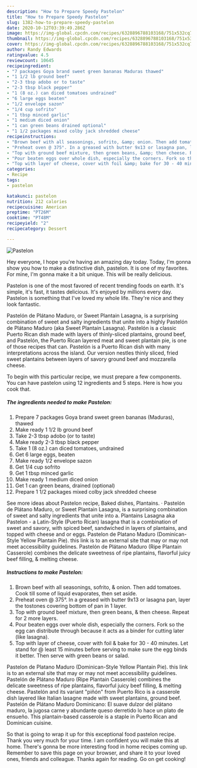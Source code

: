 ```yaml
---
description: "How to Prepare Speedy Pastelon"
title: "How to Prepare Speedy Pastelon"
slug: 1382-how-to-prepare-speedy-pastelon
date: 2020-10-12T03:39:49.286Z
image: https://img-global.cpcdn.com/recipes/6328896788103168/751x532cq70/pastelon-recipe-main-photo.jpg
thumbnail: https://img-global.cpcdn.com/recipes/6328896788103168/751x532cq70/pastelon-recipe-main-photo.jpg
cover: https://img-global.cpcdn.com/recipes/6328896788103168/751x532cq70/pastelon-recipe-main-photo.jpg
author: Randy Edwards
ratingvalue: 4.5
reviewcount: 10645
recipeingredient:
- "7 packages Goya brand sweet green bananas Maduras thawed"
- "1 1/2 lb ground beef"
- "2-3 tbsp adobo or to taste"
- "2-3 tbsp black pepper"
- "1 (8 oz.) can diced tomatoes undrained"
- "6 large eggs beaten"
- "1/2 envelope sazon"
- "1/4 cup sofrito"
- "1 tbsp minced garlic"
- "1 medium diced onion"
- "1 can green beans drained optional"
- "1 1/2 packages mixed colby jack shredded cheese"
recipeinstructions:
- "Brown beef with all seasonings, sofrito, &amp; onion. Then add tomatoes. Cook till some of liquid evaporates, then set aside."
- "Preheat oven @ 375°. In a greased with butter 9x13 or lasagna pan, layer the tostones covering bottom of pan in 1 layer."
- "Top with ground beef mixture, then green beans, &amp; then cheese. Repeat for 2 more layers."
- "Pour beaten eggs over whole dish, especially the corners. Fork so the egg can distribute through because it acts as a binder for cutting later (like lasagna)."
- "Top with layer of cheese, cover with foil &amp; bake for 30 - 40 minutes. Let stand for @ least 15 minutes before serving to make sure the egg binds it better. Then serve with green beans or salad."
categories:
- Recipe
tags:
- pastelon

katakunci: pastelon 
nutrition: 212 calories
recipecuisine: American
preptime: "PT26M"
cooktime: "PT48M"
recipeyield: "2"
recipecategory: Dessert

---
```



![Pastelon](https://img-global.cpcdn.com/recipes/6328896788103168/751x532cq70/pastelon-recipe-main-photo.jpg)

Hey everyone, I hope you're having an amazing day today. Today, I'm gonna show you how to make a distinctive dish, pastelon. It is one of my favorites. For mine, I'm gonna make it a bit unique. This will be really delicious.

Pastelon is one of the most favored of recent trending foods on earth. It's simple, it's fast, it tastes delicious. It's enjoyed by millions every day. Pastelon is something that I've loved my whole life. They're nice and they look fantastic.

Pastelón de Plátano Maduro, or Sweet Plantain Lasagna, is a surprising combination of sweet and salty ingredients that unite into a highly Pastelón de Plátano Maduro (aka Sweet Plantain Lasagna). Pastelón is a classic Puerto Rican dish made with layers of thinly-sliced plantains, ground beef, and Pastelón, the Puerto Rican layered meat and sweet plantain pie, is one of those recipes that can. Pastelón is a Puerto Rican dish with many interpretations across the island. Our version nestles thinly sliced, fried sweet plantains between layers of savory ground beef and mozzarella cheese.


To begin with this particular recipe, we must prepare a few components. You can have pastelon using 12 ingredients and 5 steps. Here is how you cook that.

<!--inarticleads1-->

##### The ingredients needed to make Pastelon:

1. Prepare 7 packages Goya brand sweet green bananas (Maduras), thawed
1. Make ready 1 1/2 lb ground beef
1. Take 2-3 tbsp adobo (or to taste)
1. Make ready 2-3 tbsp black pepper
1. Take 1 (8 oz.) can diced tomatoes, undrained
1. Get 6 large eggs, beaten
1. Make ready 1/2 envelope sazon
1. Get 1/4 cup sofrito
1. Get 1 tbsp minced garlic
1. Make ready 1 medium diced onion
1. Get 1 can green beans, drained (optional)
1. Prepare 1 1/2 packages mixed colby jack shredded cheese


See more ideas about Pastelon recipe, Baked dishes, Plantains. · Pastelón de Plátano Maduro, or Sweet Plantain Lasagna, is a surprising combination of sweet and salty ingredients that unite into a. Plantains Lasagna aka Pastelon - a Latin-Style (Puerto Rican) lasagna that is a combination of sweet and savory, with spiced beef, sandwiched in layers of plantains, and topped with cheese and or eggs. Pastelon de Platano Maduro (Dominican-Style Yellow Plantain Pie). this link is to an external site that may or may not meet accessibility guidelines. Pastelón de Plátano Maduro (Ripe Plantain Casserole) combines the delicate sweetness of ripe plantains, flavorful juicy beef filling, &amp; melting cheese. 

<!--inarticleads2-->

##### Instructions to make Pastelon:

1. Brown beef with all seasonings, sofrito, &amp; onion. Then add tomatoes. Cook till some of liquid evaporates, then set aside.
1. Preheat oven @ 375°. In a greased with butter 9x13 or lasagna pan, layer the tostones covering bottom of pan in 1 layer.
1. Top with ground beef mixture, then green beans, &amp; then cheese. Repeat for 2 more layers.
1. Pour beaten eggs over whole dish, especially the corners. Fork so the egg can distribute through because it acts as a binder for cutting later (like lasagna).
1. Top with layer of cheese, cover with foil &amp; bake for 30 - 40 minutes. Let stand for @ least 15 minutes before serving to make sure the egg binds it better. Then serve with green beans or salad.


Pastelon de Platano Maduro (Dominican-Style Yellow Plantain Pie). this link is to an external site that may or may not meet accessibility guidelines. Pastelón de Plátano Maduro (Ripe Plantain Casserole) combines the delicate sweetness of ripe plantains, flavorful juicy beef filling, &amp; melting cheese. Pastelón and its variant &#34;piñón&#34; from Puerto Rico is a casserole dish layered like Italian lasagne made with sweet plantains, ground beef. Pastelón de Plátano Maduro Dominicano: El suave dulzor del plátano maduro, la jugosa carne y abundante queso derretido lo hace un plato de ensueño. This plantain-based casserole is a staple in Puerto Rican and Dominican cuisine. 

So that is going to wrap it up for this exceptional food pastelon recipe. Thank you very much for your time. I am confident you will make this at home. There's gonna be more interesting food in home recipes coming up. Remember to save this page on your browser, and share it to your loved ones, friends and colleague. Thanks again for reading. Go on get cooking!
